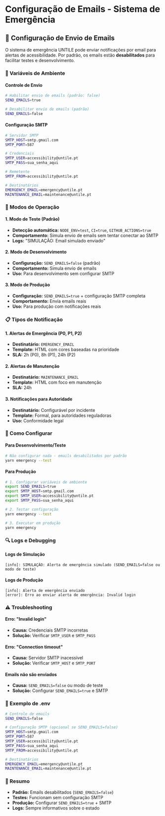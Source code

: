 # Configuração de Emails - Sistema de Emergência

## 📧 Configuração de Envio de Emails

O sistema de emergência UNTILE pode enviar notificações por email para alertas de acessibilidade. Por padrão, os emails estão **desabilitados** para facilitar testes e desenvolvimento.

### 🔧 Variáveis de Ambiente

#### Controle de Envio
```bash
# Habilitar envio de emails (padrão: false)
SEND_EMAILS=true

# Desabilitar envio de emails (padrão)
SEND_EMAILS=false
```

#### Configuração SMTP
```bash
# Servidor SMTP
SMTP_HOST=smtp.gmail.com
SMTP_PORT=587

# Credenciais
SMTP_USER=accessibility@untile.pt
SMTP_PASS=sua_senha_aqui

# Remetente
SMTP_FROM=accessibility@untile.pt

# Destinatários
EMERGENCY_EMAIL=emergency@untile.pt
MAINTENANCE_EMAIL=maintenance@untile.pt
```

### 🧪 Modos de Operação

#### 1. Modo de Teste (Padrão)
- **Detecção automática:** `NODE_ENV=test`, `CI=true`, `GITHUB_ACTIONS=true`
- **Comportamento:** Simula envio de emails sem tentar conectar ao SMTP
- **Logs:** "SIMULAÇÃO: Email simulado enviado"

#### 2. Modo de Desenvolvimento
- **Configuração:** `SEND_EMAILS=false` (padrão)
- **Comportamento:** Simula envio de emails
- **Uso:** Para desenvolvimento sem configurar SMTP

#### 3. Modo de Produção
- **Configuração:** `SEND_EMAILS=true` + configuração SMTP completa
- **Comportamento:** Envia emails reais
- **Uso:** Para produção com notificações reais

### 📋 Tipos de Notificação

#### 1. Alertas de Emergência (P0, P1, P2)
- **Destinatário:** `EMERGENCY_EMAIL`
- **Template:** HTML com cores baseadas na prioridade
- **SLA:** 2h (P0), 8h (P1), 24h (P2)

#### 2. Alertas de Manutenção
- **Destinatário:** `MAINTENANCE_EMAIL`
- **Template:** HTML com foco em manutenção
- **SLA:** 24h

#### 3. Notificações para Autoridade
- **Destinatário:** Configurável por incidente
- **Template:** Formal, para autoridades reguladoras
- **Uso:** Conformidade legal

### 🚀 Como Configurar

#### Para Desenvolvimento/Teste
```bash
# Não configurar nada - emails desabilitados por padrão
yarn emergency --test
```

#### Para Produção
```bash
# 1. Configurar variáveis de ambiente
export SEND_EMAILS=true
export SMTP_HOST=smtp.gmail.com
export SMTP_USER=accessibility@untile.pt
export SMTP_PASS=sua_senha_aqui

# 2. Testar configuração
yarn emergency --test

# 3. Executar em produção
yarn emergency
```

### 🔍 Logs e Debugging

#### Logs de Simulação
```
[info]: SIMULAÇÃO: Alerta de emergência simulado (SEND_EMAILS=false ou modo de teste)
```

#### Logs de Produção
```
[info]: Alerta de emergência enviado
[error]: Erro ao enviar alerta de emergência: Invalid login
```

### ⚠️ Troubleshooting

#### Erro: "Invalid login"
- **Causa:** Credenciais SMTP incorretas
- **Solução:** Verificar `SMTP_USER` e `SMTP_PASS`

#### Erro: "Connection timeout"
- **Causa:** Servidor SMTP inacessível
- **Solução:** Verificar `SMTP_HOST` e `SMTP_PORT`

#### Emails não são enviados
- **Causa:** `SEND_EMAILS=false` ou modo de teste
- **Solução:** Configurar `SEND_EMAILS=true` e SMTP

### 📝 Exemplo de .env
```bash
# Controle de emails
SEND_EMAILS=false

# Configuração SMTP (opcional se SEND_EMAILS=false)
SMTP_HOST=smtp.gmail.com
SMTP_PORT=587
SMTP_USER=accessibility@untile.pt
SMTP_PASS=sua_senha_aqui
SMTP_FROM=accessibility@untile.pt

# Destinatários
EMERGENCY_EMAIL=emergency@untile.pt
MAINTENANCE_EMAIL=maintenance@untile.pt
```

### 🎯 Resumo

- **Padrão:** Emails desabilitados (`SEND_EMAILS=false`)
- **Testes:** Funcionam sem configuração SMTP
- **Produção:** Configurar `SEND_EMAILS=true` + SMTP
- **Logs:** Sempre informativos sobre o estado 